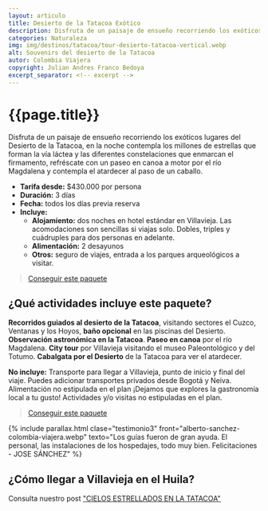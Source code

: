 ```yaml
---
layout: articulo
title: Desierto de la Tatacoa Exótico
description: Disfruta de un paisaje de ensueño recorriendo los exóticos lugares del Desierto de la Tatacoa
categories: Naturaleza
img: img/destinos/tatacoa/tour-desierto-tatacoa-vertical.webp
alt: Souvenirs del desierto de la Tatacoa
autor: Colombia Viajera
copyright: Julian Andres Franco Bedoya
excerpt_separator: <!-- excerpt -->
---
```


# {{page.title}}

Disfruta de un paisaje de ensueño recorriendo los exóticos lugares del Desierto de la Tatacoa, en la noche contempla los millones de estrellas que forman la vía láctea y las diferentes constelaciones que enmarcan el firmamento, refréscate con un paseo en canoa a motor por el río Magdalena y contempla el atardecer al paso de un caballo.

<!-- excerpt -->

* **Tarifa desde:** $430.000 por persona
* **Duración:** 3 días
* **Fecha:** todos los días previa reserva
* **Incluye:**
  * **Alojamiento:** dos noches en hotel estándar en Villavieja. Las acomodaciones son sencillas si viajas solo. Dobles, triples y cuádruples para dos personas en adelante.
  * **Alimentación:** 2 desayunos
  * **Otros:** seguro de viajes, entrada a los parques arqueológicos a visitar.

>[Conseguir este paquete](https://api.whatsapp.com/send?phone=+573209673925&text=Hola.%20Me%20encantar%C3%ADa%20saber%20m%C3%A1s%20sobre%20este%20paquete:%20Tatacoa%20Ex%C3%B3tica)

## ¿Qué actividades incluye este paquete?

**Recorridos guiados al desierto de la Tatacoa**, visitando sectores el Cuzco, Ventanas y los Hoyos, **baño opcional** en las piscinas del Desierto. **Observación astronómica en la Tatacoa**. **Paseo en canoa** por el río Magdalena. **City tour** por Villavieja visitando el museo Paleontológico y del Totumo. **Cabalgata por el Desierto** de la Tatacoa para ver el atardecer.

**No incluye:** Transporte para llegar a Villavieja, punto de inicio y final del viaje. Puedes adicionar transportes privados desde Bogotá y Neiva. Alimentación no estipulada en el plan ¡Dejamos que explores la gastronomía local a tu gusto! Actividades y/o visitas no estipuladas en el plan.

>[Conseguir este paquete](https://api.whatsapp.com/send?phone=+573209673925&text=Hola.%20Me%20encantar%C3%ADa%20saber%20m%C3%A1s%20sobre%20este%20paquete:%20Tatacoa%20Ex%C3%B3tica)

{% include parallax.html clase="testimonio3" front="alberto-sanchez-colombia-viajera.webp" texto="Los guías fueron de gran ayuda. El personal, las instalaciones de los hospedajes, todo muy bien. Felicitaciones - JOSE SÁNCHEZ" %}

## ¿Cómo llegar a Villavieja  en el Huila?

Consulta nuestro post ["CIELOS ESTRELLADOS EN LA TATACOA"]({{site.baseurl}}/tour-de-las-estrellas-tatacoa/)
